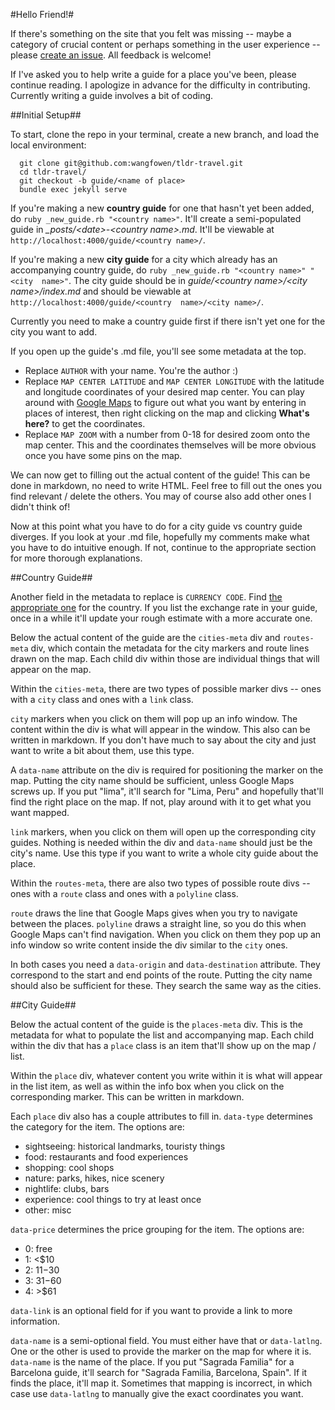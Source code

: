 #Hello Friend!#

If there's something on the site that you felt was missing -- maybe a category 
of crucial content or perhaps something in the user experience -- please [create 
an issue](https://github.com/wangfowen/tldr-travel/issues). All feedback is 
welcome!

If I've asked you to help write a guide for a place you've been, please continue 
reading. I apologize in advance for the difficulty in contributing. Currently 
writing a guide involves a bit of coding.

##Initial Setup##

To start, clone the repo in your terminal, create a new branch, and load the 
local environment:

```
  git clone git@github.com:wangfowen/tldr-travel.git
  cd tldr-travel/
  git checkout -b guide/<name of place>
  bundle exec jekyll serve
```

If you're making a new __country guide__ for one that hasn't yet been added, do 
`ruby _new_guide.rb "<country name>"`. It'll create a semi-populated guide in 
_\_posts/\<date\>-\<country name\>.md_. It'll be viewable at 
`http://localhost:4000/guide/<country name>/`.

If you're making a new __city guide__ for a city which already has an 
accompanying country guide, do `ruby _new_guide.rb "<country name>" "<city 
name>"`.  The city guide should be in _guide/\<country name\>/\<city 
name\>/index.md_ and should be viewable at `http://localhost:4000/guide/<country 
name>/<city name>/`.

Currently you need to make a country guide first if there isn't yet one for the 
city you want to add.

If you open up the guide's .md file, you'll see some metadata at the top.

- Replace `AUTHOR` with your name. You're the author :)
- Replace `MAP CENTER LATITUDE` and `MAP CENTER LONGITUDE` with the latitude and 
longitude coordinates of your desired map center. You can play around with 
[Google Maps](https://www.google.com/maps) to figure out what you want by 
entering in places of interest, then right clicking on the map and clicking 
__What's here?__ to get the coordinates.
- Replace `MAP ZOOM` with a number from 0-18 for desired zoom onto the map 
center. This and the coordinates themselves will be more obvious once you have 
some pins on the map.

We can now get to filling out the actual content of the guide! This can be done 
in markdown, no need to write HTML. Feel free to fill out the ones you find 
relevant / delete the others. You may of course also add other ones I didn't 
think of!

Now at this point what you have to do for a city guide vs country guide 
diverges. If you look at your .md file, hopefully my comments make what you have 
to do intuitive enough. If not, continue to the appropriate section for more 
thorough explanations.

##Country Guide##

Another field in the metadata to replace is `CURRENCY CODE`. Find [the 
appropriate one](http://www.xe.com/iso4217.php#A) for the country. If you list 
the exchange rate in your guide, once in a while it'll update your rough 
estimate with a more accurate one.

Below the actual content of the guide are the `cities-meta` div and 
`routes-meta` div, which contain the metadata for the city markers and route 
lines drawn on the map. Each child div within those are individual things that 
will appear on the map.

Within the `cities-meta`, there are two types of possible marker divs -- ones 
with a `city` class and ones with a `link` class.

`city` markers when you click on them will pop up an info window. The content 
within the div is what will appear in the window. This also can be written in 
markdown. If you don't have much to say about the city and just want to write a 
bit about them, use this type.

A `data-name` attribute on the div is required for positioning the marker on the 
map. Putting the city name should be sufficient, unless Google Maps screws up. 
If you put "lima", it'll search for "Lima, Peru" and hopefully that'll find the 
right place on the map. If not, play around with it to get what you want mapped.

`link` markers, when you click on them will open up the corresponding city 
guides. Nothing is needed within the div and `data-name` should just be the 
city's name. Use this type if you want to write a whole city guide about the 
place.

Within the `routes-meta`, there are also two types of possible route divs -- 
ones with a `route` class and ones with a `polyline` class. 

`route` draws the line that Google Maps gives when you try to navigate between 
the places. `polyline` draws a straight line, so you do this when Google Maps 
can't find navigation. When you click on them they pop up an info window so 
write content inside the div similar to the `city` ones.

In both cases you need a `data-origin` and `data-destination` attribute. They 
correspond to the start and end points of the route. Putting the city name 
should also be sufficient for these. They search the same way as the cities.

##City Guide##

Below the actual content of the guide is the `places-meta` div. This is the 
metadata for what to populate the list and accompanying map. Each child within 
the div that has a `place` class is an item that'll show up on the map / list.

Within the `place` div, whatever content you write within it is what will appear 
in the list item, as well as within the info box when you click on the 
corresponding marker. This can be written in markdown.

Each `place` div also has a couple attributes to fill in. `data-type` determines 
the category for the item. The options are:

- sightseeing: historical landmarks, touristy things
- food: restaurants and food experiences
- shopping: cool shops
- nature: parks, hikes, nice scenery
- nightlife: clubs, bars
- experience: cool things to try at least once
- other: misc

`data-price` determines the price grouping for the item. The options are:

- 0: free
- 1: <$10
- 2: $11-$30
- 3: $31-$60
- 4: >$61

`data-link` is an optional field for if you want to provide a link to more 
information.

`data-name` is a semi-optional field. You must either have that or 
`data-latlng`. One or the other is used to provide the marker on the map for 
where it is. `data-name` is the name of the place. If you put "Sagrada Familia" 
for a Barcelona guide, it'll search for "Sagrada Familia, Barcelona, Spain". If 
  it finds the place, it'll map it. Sometimes that mapping is incorrect, in 
  which case use `data-latlng` to manually give the exact coordinates you want.
